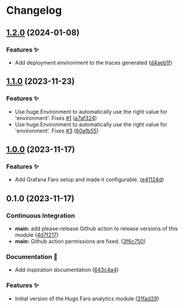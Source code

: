 # Changelog

## [1.2.0](https://github.com/cbos/hugo-faro-analytics/compare/v1.1.0...v1.2.0) (2024-01-08)


### Features ✨

* Add deployment.environment to the traces generated ([d4aeb1f](https://github.com/cbos/hugo-faro-analytics/commit/d4aeb1f973d4d38864d580bf32086ac1508d9506))

## [1.1.0](https://github.com/cbos/hugo-faro-analytics/compare/v1.0.0...v1.1.0) (2023-11-23)


### Features ✨

* Use huge.Environment to automatically use the right value for 'environment'. Fixes [#1](https://github.com/cbos/hugo-faro-analytics/issues/1) ([a7af324](https://github.com/cbos/hugo-faro-analytics/commit/a7af3249c29fe6324b7947f212c96f5cf6113baf))
* Use huge.Environment to automatically use the right value for 'environment'. Fixes [#3](https://github.com/cbos/hugo-faro-analytics/issues/3) ([60afb55](https://github.com/cbos/hugo-faro-analytics/commit/60afb557d22ffd00c3beba5a472ea0ca736ee1eb))

## [1.0.0](https://github.com/cbos/hugo-faro-analytics/compare/v0.1.0...v1.0.0) (2023-11-17)


### Features ✨

* Add Grafana Faro setup and made it configurable. ([e41124d](https://github.com/cbos/hugo-faro-analytics/commit/e41124db903a12f22bd318639d2e4c9b1d2819b7))

## 0.1.0 (2023-11-17)


### Continuous Integration

* **main:** add please-release Github action to release versions of this module ([4d7f217](https://github.com/cbos/hugo-faro-analytics/commit/4d7f217d5b40f440d80d36383548947383339f10))
* **main:** Github action permissions are fixed. ([3f6c750](https://github.com/cbos/hugo-faro-analytics/commit/3f6c7507082b04a55c11be1d67b00c01bea122dd))


### Documentation 📝

* Add inspiration documentation ([643c4a4](https://github.com/cbos/hugo-faro-analytics/commit/643c4a4e78cca95ead37398c2d58992ebc07a98f))


### Features ✨

* Initial version of the Hugo Faro analytics module ([31fad29](https://github.com/cbos/hugo-faro-analytics/commit/31fad29589469d47697eaf46da5e3a8f11cd6f94))
